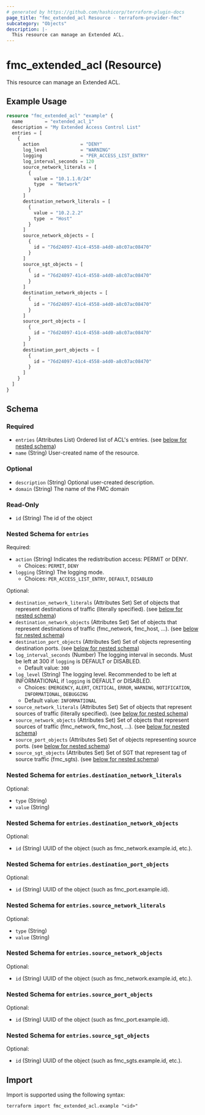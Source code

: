 ```yaml
---
# generated by https://github.com/hashicorp/terraform-plugin-docs
page_title: "fmc_extended_acl Resource - terraform-provider-fmc"
subcategory: "Objects"
description: |-
  This resource can manage an Extended ACL.
---
```


# fmc_extended_acl (Resource)

This resource can manage an Extended ACL.

## Example Usage

```terraform
resource "fmc_extended_acl" "example" {
  name        = "extended_acl_1"
  description = "My Extended Access Control List"
  entries = [
    {
      action               = "DENY"
      log_level            = "WARNING"
      logging              = "PER_ACCESS_LIST_ENTRY"
      log_interval_seconds = 120
      source_network_literals = [
        {
          value = "10.1.1.0/24"
          type  = "Network"
        }
      ]
      destination_network_literals = [
        {
          value = "10.2.2.2"
          type  = "Host"
        }
      ]
      source_network_objects = [
        {
          id = "76d24097-41c4-4558-a4d0-a8c07ac08470"
        }
      ]
      source_sgt_objects = [
        {
          id = "76d24097-41c4-4558-a4d0-a8c07ac08470"
        }
      ]
      destination_network_objects = [
        {
          id = "76d24097-41c4-4558-a4d0-a8c07ac08470"
        }
      ]
      source_port_objects = [
        {
          id = "76d24097-41c4-4558-a4d0-a8c07ac08470"
        }
      ]
      destination_port_objects = [
        {
          id = "76d24097-41c4-4558-a4d0-a8c07ac08470"
        }
      ]
    }
  ]
}
```

<!-- schema generated by tfplugindocs -->
## Schema

### Required

- `entries` (Attributes List) Ordered list of ACL's entries. (see [below for nested schema](#nestedatt--entries))
- `name` (String) User-created name of the resource.

### Optional

- `description` (String) Optional user-created description.
- `domain` (String) The name of the FMC domain

### Read-Only

- `id` (String) The id of the object

<a id="nestedatt--entries"></a>
### Nested Schema for `entries`

Required:

- `action` (String) Indicates the redistribution access: PERMIT or DENY.
  - Choices: `PERMIT`, `DENY`
- `logging` (String) The logging mode.
  - Choices: `PER_ACCESS_LIST_ENTRY`, `DEFAULT`, `DISABLED`

Optional:

- `destination_network_literals` (Attributes Set) Set of objects that represent destinations of traffic (literally specified). (see [below for nested schema](#nestedatt--entries--destination_network_literals))
- `destination_network_objects` (Attributes Set) Set of objects that represent destinations of traffic (fmc_network, fmc_host, ...). (see [below for nested schema](#nestedatt--entries--destination_network_objects))
- `destination_port_objects` (Attributes Set) Set of objects representing destination ports. (see [below for nested schema](#nestedatt--entries--destination_port_objects))
- `log_interval_seconds` (Number) The logging interval in seconds. Must be left at 300 if `logging` is DEFAULT or DISABLED.
  - Default value: `300`
- `log_level` (String) The logging level. Recommended to be left at INFORMATIONAL if `logging` is DEFAULT or DISABLED.
  - Choices: `EMERGENCY`, `ALERT`, `CRITICAL`, `ERROR`, `WARNING`, `NOTIFICATION`, `INFORMATIONAL`, `DEBUGGING`
  - Default value: `INFORMATIONAL`
- `source_network_literals` (Attributes Set) Set of objects that represent sources of traffic (literally specified). (see [below for nested schema](#nestedatt--entries--source_network_literals))
- `source_network_objects` (Attributes Set) Set of objects that represent sources of traffic (fmc_network, fmc_host, ...). (see [below for nested schema](#nestedatt--entries--source_network_objects))
- `source_port_objects` (Attributes Set) Set of objects representing source ports. (see [below for nested schema](#nestedatt--entries--source_port_objects))
- `source_sgt_objects` (Attributes Set) Set of SGT that represent tag of source traffic (fmc_sgts). (see [below for nested schema](#nestedatt--entries--source_sgt_objects))

<a id="nestedatt--entries--destination_network_literals"></a>
### Nested Schema for `entries.destination_network_literals`

Optional:

- `type` (String)
- `value` (String)


<a id="nestedatt--entries--destination_network_objects"></a>
### Nested Schema for `entries.destination_network_objects`

Optional:

- `id` (String) UUID of the object (such as fmc_network.example.id, etc.).


<a id="nestedatt--entries--destination_port_objects"></a>
### Nested Schema for `entries.destination_port_objects`

Optional:

- `id` (String) UUID of the object (such as fmc_port.example.id).


<a id="nestedatt--entries--source_network_literals"></a>
### Nested Schema for `entries.source_network_literals`

Optional:

- `type` (String)
- `value` (String)


<a id="nestedatt--entries--source_network_objects"></a>
### Nested Schema for `entries.source_network_objects`

Optional:

- `id` (String) UUID of the object (such as fmc_network.example.id, etc.).


<a id="nestedatt--entries--source_port_objects"></a>
### Nested Schema for `entries.source_port_objects`

Optional:

- `id` (String) UUID of the object (such as fmc_port.example.id).


<a id="nestedatt--entries--source_sgt_objects"></a>
### Nested Schema for `entries.source_sgt_objects`

Optional:

- `id` (String) UUID of the object (such as fmc_sgts.example.id, etc.).

## Import

Import is supported using the following syntax:

```shell
terraform import fmc_extended_acl.example "<id>"
```

